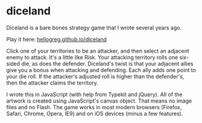 # diceland

Diceland is a bare bones strategy game that I wrote several years ago.

Play it here: [hellogreg.github.io/diceland](http://hellogreg.github.io/diceland)

Click one of your territories to be an attacker, and then select an adjacent enemy to attack. It's a little like Risk. Your attacking territory rolls one six-sided die, as does the defender. Diceland's twist is that your adjacent allies give you a bonus when attacking and defending. Each ally adds one point to your die roll. If the attacker's adjusted roll is higher than the defender's, then the attacker claims the territory.

I wrote this in JavaScript (with help from Typekit and jQuery). All of the artwork is created using JavaScript's canvas object. That means no image files and no Flash. The game works in most modern browsers (Firefox, Safari, Chrome, Opera, IE9) and on iOS devices (minus a few features).
